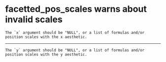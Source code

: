 # facetted_pos_scales warns about invalid scales

    The `x` argument should be "NULL", or a list of formulas and/or position scales with the x aesthetic.

---

    The `y` argument should be "NULL", or a list of formulas and/or position scales with the y aesthetic.

